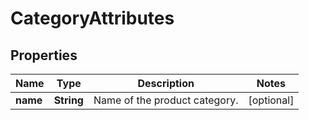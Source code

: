 

# CategoryAttributes


## Properties

| Name | Type | Description | Notes |
|------------ | ------------- | ------------- | -------------|
|**name** | **String** | Name of the product category. |  [optional] |



